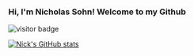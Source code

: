 ### Hi, I'm Nicholas Sohn! Welcome to my Github

![visitor badge](https://visitor-badge.glitch.me/badge?page_id=sohnnick.visitor-badge)


[![Nick's GitHub stats](https://github-readme-stats.vercel.app/api?username=sohnnick)](https://github.com/anuraghazra/github-readme-stats)
